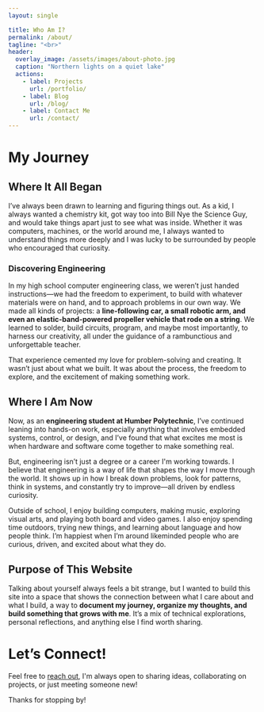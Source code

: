 ```yaml
---
layout: single

title: Who Am I?
permalink: /about/
tagline: "<br>"
header:
  overlay_image: /assets/images/about-photo.jpg
  caption: "Northern lights on a quiet lake"
  actions:
    - label: Projects
      url: /portfolio/
    - label: Blog
      url: /blog/
    - label: Contact Me
      url: /contact/
--- 
```


# My Journey
## Where It All Began  
I’ve always been drawn to learning and figuring things out. As a kid, I always wanted a chemistry kit, got way too into Bill Nye the Science Guy, and would take things apart just to see what was inside. Whether it was computers, machines, or the world around me, I always wanted to understand things more deeply and I was lucky to be surrounded by people who encouraged that curiosity.

### Discovering Engineering 
In my high school computer engineering class, we weren’t just handed instructions&mdash;we had the freedom to experiment, to build with whatever materials were on hand, and to approach problems in our own way. We made all kinds of projects: a **line-following car, a small robotic arm, and even an elastic-band-powered propeller vehicle that rode on a string**. We learned to solder, build circuits, program, and maybe most importantly, to harness our creativity, all under the guidance of a rambunctious and unforgettable teacher.  

That experience cemented my love for problem-solving and creating. It wasn’t just about what we built. It was about the process, the freedom to explore, and the excitement of making something work.  

## Where I Am Now  
Now, as an **engineering student at Humber Polytechnic**, I’ve continued leaning into hands-on work, especially anything that involves embedded systems, control, or design, and I’ve found that what excites me most is when hardware and software come together to make something real.

But, engineering isn’t just a degree or a career I'm working towards. I believe that engineering is a way of life that shapes the way I move through the world. It shows up in how I break down problems, look for patterns, think in systems, and constantly try to improve&mdash;all driven by endless curiosity. 

Outside of school, I enjoy building computers, making music, exploring visual arts, and playing both board and video games. I also enjoy spending time outdoors, trying new things, and learning about language and how people think. I’m happiest when I’m around likeminded people who are curious, driven, and excited about what they do.

## Purpose of This Website 
Talking about yourself always feels a bit strange, but I wanted to build this site into a space that shows the connection between what I care about and what I build, a way to **document my journey, organize my thoughts, and build something that grows with me**. It’s a mix of technical explorations, personal reflections, and anything else I find worth sharing.   

# **Let’s Connect!**
Feel free to [reach out](/contact/), I'm always open to sharing ideas, collaborating on projects, or just meeting someone new!

Thanks for stopping by!  
